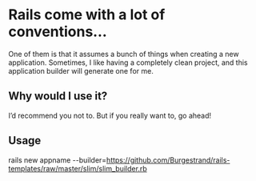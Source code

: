 Rails come with a lot of conventions…
=====================================
One of them is that it assumes a bunch of things when creating a new application. Sometimes, I like having a completely clean project, and this application builder will generate one for me.

Why would I use it?
-------------------
I’d recommend you not to. But if you really want to, go ahead!

Usage
-----
rails new appname --builder=https://github.com/Burgestrand/rails-templates/raw/master/slim/slim_builder.rb